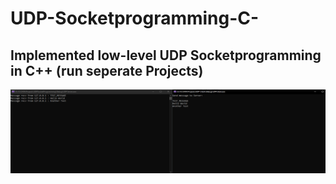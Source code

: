 # UDP-Socketprogramming-C-
Implemented low-level UDP Socketprogramming in C++
(run seperate Projects)
--------------------------------------------------------------------------------------
![alt text](https://github.com/Nilusche/UDP-Socketprogramming-C-/blob/main/Visualstudio.png?raw=true)
